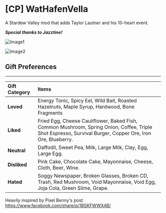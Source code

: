 # [CP] WatHafenVella
A Stardew Valley mod that adds Taylor Lautner and his 10-heart event.  

<i><b>Special thanks to Jazztine!</i></b>

![Image1](https://github.com/user-attachments/assets/9a2432a5-ea83-457d-9832-da3a843df4f7)

![Image2](https://github.com/user-attachments/assets/5276cece-8ec7-4ac1-83c4-1df4e2325409)

## Gift Preferences

---

| Gift Category | Items                                                                                                                                                                                                                                                                                                                                                                                                                                                                                                                                                                                                                                                                                                                                                                                                                                                                                                                     |
| :------------ | :---------------------------------------------------------------------------------------------------------------------------------------------------------------------------------------------------------------------------------------------------------------------------------------------------------------------------------------------------------------------------------------------------------------------------------------------------------------------------------------------------------------------------------------------------------------------------------------------------------------------------------------------------------------------------------------------------------------------------------------------------------------------------------------------------------------------------------------------------------------------------------------------------------------------------------------- |
| **Loved** | Energy Tonic, Spicy Eel, Wild Bait, Roasted Hazelnuts, Maple Syrup, Hardwood, Bone Fragments |
| **Liked** | Fried Egg, Cheese Cauliflower, Baked Fish, Common Mushroom, Spring Onion, Coffee, Triple Shot Espresso, Survival Burger, Copper Ore, Iron Ore, Blueberry.                                                                                                                                                                                                                                                                                                                                                                                                                                                                                                                                                                                                                                                                                                                |
| **Neutral** | Daffodil, Sweet Pea, Milk, Large Milk, Clay, Egg, Large Egg.                                                                                                                                                                                                                                                                                                                                                                                                                                                                                                                                                                                                                                                                                                                                                                                                                         |
| **Disliked** | Pink Cake, Chocolate Cake, Mayonnaise, Cheese, Cloth, Beer, Wine.                                                                                                                                                                                                                                                                                                                                                                                                                                                                                                                                                                                                                                                                                                                                                                             |
| **Hated** | Soggy Newspaper, Broken Glasses, Broken CD, Trash, Red Mushroom, Void Mayonnaise, Void Egg, Joja Cola, Green Slime, Grape. |

Heavily inspired by Pixel Benny's post: https://www.facebook.com/share/p/1BSKFWWX4B/
